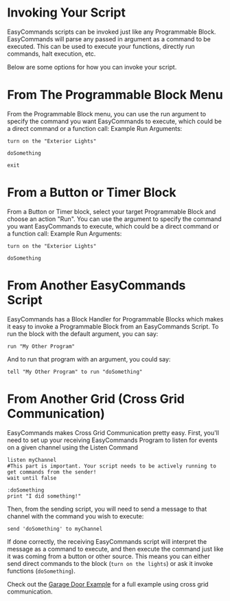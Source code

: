 # Invoking Your Script
EasyCommands scripts can be invoked just like any Programmable Block.  EasyCommands will parse any passed in argument as a command to be executed.  This can be used to execute your functions, directly run commands, halt execution, etc.

Below are some options for how you can invoke your script.

# From The Programmable Block Menu
From the Programmable Block menu, you can use the run argument to specify the command you want EasyCommands to execute, which could be a direct command or a function call:
Example Run Arguments:
```
turn on the "Exterior Lights"
```
```
doSomething
```
```
exit
```

# From a Button or Timer Block
From a Button or Timer block, select your target Programmable Block and choose an action "Run".  You can use the argument to specify the command you want EasyCommands to execute, which could be a direct command or a function call:
Example Run Arguments:
```
turn on the "Exterior Lights"
```
```
doSomething
```

# From Another EasyCommands Script
EasyCommands has a Block Handler for Programmable Blocks which makes it easy to invoke a Programmable Block from an EasyCommands Script.  To run the block with the default argument, you can say:
```
run "My Other Program"
```

And to run that program with an argument, you could say:
```
tell "My Other Program" to run "doSomething"
```

# From Another Grid (Cross Grid Communication)
EasyCommands makes Cross Grid Communication pretty easy.  First, you'll need to set up your receiving EasyCommands Program to listen for events on a given channel using the Listen Command

```
listen myChannel
#This part is important. Your script needs to be actively running to get commands from the sender!
wait until false

:doSomething
print "I did something!"
```

Then, from the sending script, you will need to send a message to that channel with the command you wish to execute:

```
send 'doSomething' to myChannel
```
If done correctly, the receiving EasyCommands script will interpret the message as a command to execute, and then execute the command just like it was coming from a button or other source.  This means you can either send direct commands to the block (```turn on the lights```) or ask it invoke functions (```doSomething```).

Check out the [Garage Door Example](https://spaceengineers.merlinofmines.com/EasyCommands/examples "Examples") for a full example using cross grid communication.


